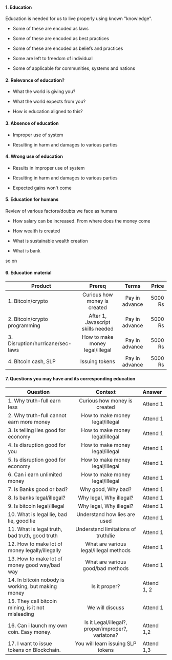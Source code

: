 #### 1. Education

Education is needed for us to live properly using known "knowledge". 

- Some of these are encoded as laws

- Some of these are encoded as best practices

- Some of these are encoded as beliefs and practices

- Some are left to freedom of individual

- Some of applicable for communities, systems and nations

#### 2. Relevance of education?

- What the world is giving you? 

- What the world expects from you?

- How is education aligned to this?


#### 3. Absence of education

- Improper use of system

- Resulting in harm and damages to various parties

#### 4. Wrong use of education

- Results in improper use of system

- Resulting in harm and damages to various parties

- Expected gains won't come


#### 5. Education for humans

Review of various factors/doubts we face as humans

- How salary can be increased. From where does the money come

- How wealth is created

- What is sustainable wealth creation

- What is bank

so on

#### 6. Education material

| Product   |   Prereq |   Terms     |  Price |
|---------- |:-------------:|:-------------:|------:|
|1. Bitcoin/crypto | Curious how money is created  | Pay in advance| 5000 Rs|
|2. Bitcoin/crypto programming | After 1, Javascript skills needed  | Pay in advance| 5000 Rs|
|3. Disruption/hurricane/sec-laws | How to make money legal/illegal  | Pay in advance | 5000 Rs|
|4. Bitcoin cash, SLP|  Issuing tokens  | Pay in advance | 5000 Rs|

#### 7. Questions you may have and its corresponding education

| Question   |   Context |   Answer |
|---------- |:-------------:|:------------|
|1. Why truth-full earn less | Curious how money is created  |  Attend 1|
|2. Why truth-full cannot earn more money | How to make money legal/illegal  | Attend 1|
|3. Is telling lies good for economy | How to make money legal/illegal  | Attend 1|
|4. Is disruption good for you  | How to make money legal/illegal  | Attend 1|
|5. Is disruption good for economy  | How to make money legal/illegal  | Attend 1|
|6. Can i earn unlimited money  | How to make money legal/illegal  | Attend 1|
|7. Is Banks good or bad? | Why good, Why bad?  | Attend 1|
|8. Is banks legal/illegal? | Why legal, Why illegal?  | Attend 1|
|9. Is bitcoin legal/illegal | Why legal, Why illegal?  | Attend 1|
|10. What is legal lie, bad lie, good lie | Understand how lies are used  | Attend 1|
|11. What is legal truth, bad truth, good truth | Understand limitations of truth/lie  |Attend 1|
|12. How to make lot of money legally/illegally | What are various legal/illegal methods | Attend 1 | 
|13. How to make lot of money good way/bad way | What are various good/bad methods  | Attend 1 |
|14. In bitcoin nobody is working, but making money | Is it proper?  | Attend 1, 2 |
|15. They call bitcoin mining, is it not misleading | We will discuss | Attend 1 | 
|16. Can i launch my own coin. Easy money. | Is it Legal/illegal?, proper/improper?, variatons?  | Attend 1,2 |
|17. I want to issue tokens on Blockchain. | You will learn issuing SLP tokens  | Attend 1,3 |
